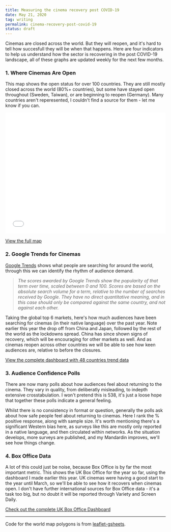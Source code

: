 ```yaml
---
title: Measuring the cinema recovery post COVID-19
date: May 21, 2020
tag: writing
permalink: cinema-recovery-post-covid-19
status: draft
---
```

<script type="text/javascript" src="https://www.gstatic.com/charts/loader.js"></script>
<script type="text/javascript" src="/assets/charts/cinema-recovery.js"></script>


Cinemas are closed across the world. But they will reopen, and it's hard to tell how succesfull they will be when that happens. 
Here are four indicators to help us understand how the sector is recovering in the post COVID-19 landscape, all of these graphs are updated weekly for the next few months.

### 1. Where Cinemas Are Open

This map shows the open status for over 100 countries. They are still mostly closed across the world (80%+ countries), but some have stayed open throughout (Sweden, Taiwan), or are beginning to reopen (Germany). Many countries aren't reperesented, I couldn't find a source for them - let me know if you can.

<iframe width="100%" height="380" seamless frameborder="0" scrolling="no" src="/assets/cinema-map/map.html"></iframe>

<a href="/assets/cinema-map/map.html" target="blank">View the full map</a>

### 2. Google Trends for Cinemas

[Google Trends](https://trends.google.com/trends/) shows what people are searching for around the world, through this we can identify the rhythm of audience demand.

>_The scores awarded by Google Trends show the popularity of that term over time, scaled between 0 and 100. Scores are based on the absolute search volume for a term, relative to the number of searches received by Google. They have no direct quantitative meaning, and in this case should only be compared against the same country, and not against each other._

Taking the global top 6 markets, here's how much audiences have been searching for cinemas (in their native language) over the past year. Note earlier this year the drop off from China and Japan, followed by the rest of the world as the lockdowns spread. China has since shown signs of recovery, which will be encouraging for other markets as well. And as cinemas reopen across other countries we will be able to see how keen audiences are, relative to before the closures.

<div id="trend-vis" class="chart"></div>

<a href="/assets/cinema-map/trends.html" target="blank">View the complete dashboard with 48 countries trend data</a>

### 3. Audience Confidence Polls

There are now many polls about how audiences feel about returning to the cinema. They vary in quality, from deliberatly misleading, to indepth extensive crosstabulation. I won't pretend this is 538, it's just a loose hope that together these polls indicate a general feeling. 

Whilst there is no consistency in format or question, generally the polls ask about how safe people feel about returning to cinemas. Here I rank the % positive response, along with sample size. It's worth mentioning there's a significant Western bias here, as surveys like this are mostly only reported in a native language, and then circulated within networks. As the situation develops, more surveys are published, and my Mandardin improves, we'll see how things change.

<div id="bubble-vis" class="chart"></div>

### 4. Box Office Data

A lot of this could just be noise, because Box Office is by far the most important metric. This shows the UK Box Office for the year so far, using the dashboard I made earlier this year. UK cinemas were having a good start to the year until March, so we'll be able to see how it recovers when cinemas open. I don't have further international sources for Box Office data - it's a task too big, but no doubt it will be reported through Variety and Screen Daily.

<div id="boxoffice-vis" class="chart"></div>

<a href="https://boxoffice.rae.li" target="blank">Check out the complete UK Box Office Dashboard</a>

<hr>

Code for the world map polygons is from [leaflet-gsheets](https://github.com/carderne/leaflet-gsheets).